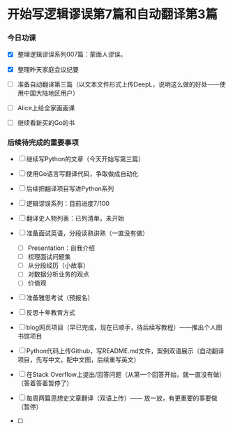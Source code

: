 # 开始写逻辑谬误第7篇和自动翻译第3篇


### 今日功课

-   [x] 整理逻辑谬误系列007篇：蒙面人谬误。
-   [x] 整理昨天家庭会议纪要
-   [ ] 准备自动翻译第三篇（以文本文件形式上传DeepL，说明这么做的好处——使用中国大陆地区用户）
-   [ ] Alice上给全家画画课
-   [ ] 继续看新买的Go的书




### 后续待完成的重要事项

-   [ ] 继续写Python的文章（今天开始写第三篇）

-   [ ] 使用Go语言写翻译代码，争取做成自动化

    

-   [ ] 后续把翻译项目写进Python系列

-   [ ] 逻辑谬误系列：目前进度7/100

-   [ ] 翻译史人物列表：已列清单，未开始

-   [ ] 准备面试英语，分段读熟讲熟（一直没有做）

    -   [ ] Presentation：自我介绍
    -   [ ] 梳理面试问题集
    -   [ ] 从分段经历（小故事）
    -   [ ] 对数据分析业务的观点
    -   [ ] 价值观
    
-   [ ] 准备雅思考试（预报名）

-   [ ] 反思十年教育方式

-   [ ] blog网页项目（早已完成，现在已顺手，待后续写教程）——推出个人图书馆项目



-   [ ] Python代码上传Github，写README.md文件，案例双语展示（自动翻译项目，先写中文，配中文图，后续重写英文）
-   [ ] 在Stack Overflow上提出/回答问题（从第一个回答开始，就一直没有做）（答着答着暂停了）
-   [ ] 每周两篇思想史文章翻译（双语上传）—— 放一放，有更重要的事要做（暂停）
-   [ ] 

